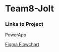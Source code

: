 # Team8-Jolt

### Links to Project

PowerApp 

[Figma Flowchart](https://www.figma.com/file/FM34rwVGSBjO8Rg5pYHcjV/Microsoft-Power-Apps---Create-Apps-from-Figma-UI-Kit-(Preview)-(Community)?node-id=2723%3A3213)
